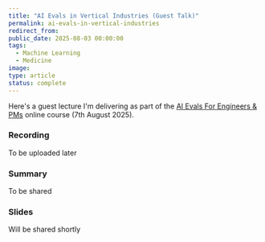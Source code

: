 ```yaml
---
title: "AI Evals in Vertical Industries (Guest Talk)"
permalink: ai-evals-in-vertical-industries
redirect_from:
public_date: 2025-08-03 00:00:00
tags:
  - Machine Learning
  - Medicine
image:
type: article
status: complete
---
```


Here's a guest lecture I'm delivering as part of the [AI Evals For Engineers & PMs](https://maven.com/parlance-labs/evals) online course (7th August 2025).

### Recording
To be uploaded later
<!-- {% include embed/youtube.html id="MRM7oA3JsFs" %} -->

### Summary
To be shared
<!-- {% include embed/tweet.html user="ChrisLovejoy_" id="1950537356345303070" %} -->

### Slides
Will be shared shortly
<!-- <iframe style="border: 1px solid rgba(0, 0, 0, 0.1);" width="800" height="450" src="https://embed.figma.com/slides/9ImeM5Q6J5Ql5FW576A9NM/Own-your-vertical?node-id=5-178&embed-host=share" allowfullscreen></iframe> -->

